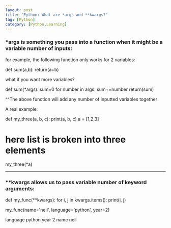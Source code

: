 ```yaml
---
layout: post
title: "Python: What are *args and **kwargs?"
tag: [Python]
category: [Python,Learning] 
---
```

### *args is something you pass into a function when it might be a variable number of inputs:

for example, the following function only works for 2 variables:

def sum(a,b):
    return(a+b)

what if you want more variables?

def sum(*args):
    sum=0
    for number in args:
        sum+=number
    return(sum)

^^The above function will add any number of inputted variables together

A real example:

def my_three(a, b, c):
    print(a, b, c)
a = [1,2,3]
# here list is broken into three elements
my_three(*a)

***

### **kwargs allows us to pass variable number of keyword arguments:

def my_func(**kwargs):
    for i, j in kwargs.items():
        print(i, j)

my_func(name='neil', language='python', year=2)

language python
year 2
name neil